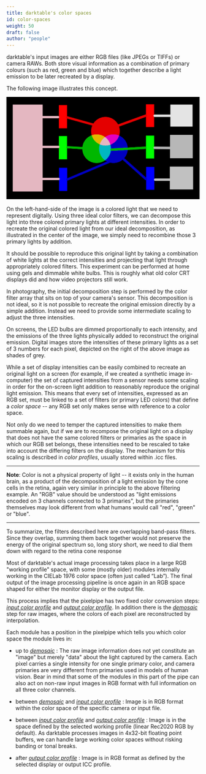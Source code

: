 ```yaml
---
title: darktable's color spaces
id: color-spaces
weight: 50
draft: false
author: "people"
---
```


darktable's input images are either RGB files (like JPEGs or TIFFs) or camera RAWs. Both store visual information as a combination of primary colours (such as red, green and blue) which together describe a light emission to be later recreated by a display.

The following image illustrates this concept.

![Spectral decomposition of a light emission into 3 RGB intensities](./color-spaces/spectral-decomposition.png#w100)

On the left-hand-side of the image is a colored light that we need to represent digitally. Using three ideal color filters, we can decompose this light into three colored primary lights at different intensities. In order to recreate the original colored light from our ideal decomposition, as illustrated in the center of the image, we simply need to recombine those 3 primary lights by addition.

It should be possible to reproduce this original light by taking a combination of white lights at the correct intensities and projecting that light through appropriately colored filters. This experiment can be performed at home using gels and dimmable white bulbs. This is roughly what old color CRT displays did and how video projectors still work.

In photography, the initial decomposition step is performed by the color filter array that sits on top of your camera's sensor. This decomposition is not ideal, so it is not possible to recreate the original emission directly by a simple addition. Instead we need to provide some intermediate scaling to adjust the three intensities. 

On screens, the LED bulbs are dimmed proportionally to each intensity, and the emissions of the three lights physically added to reconstruct the original emission. Digital images store the intensities of these primary lights as a set of 3 numbers for each pixel, depicted on the right of the above image as shades of grey.

While a set of display intensities can be easily combined to recreate an original light on a screen (for example, if we created a synthetic image in-computer) the set of captured intensities from a sensor needs some scaling in order for the on-screen light addition to reasonably reproduce the original light emission. This means that every set of intensities, expressed as an RGB set, must be linked to a set of filters (or primary LED colors) that define a _color space_ -- any RGB set only makes sense with reference to a color space. 

Not only do we need to temper the captured intensities to make them summable again, but if we are to recompose the original light on a display that does not have the same colored filters or primaries as the space in which our RGB set belongs, these intensities need to be rescaled to take into account the differing filters on the display. The mechanism for this scaling is described in _color profiles_, usually stored within .icc files.

---

**Note**: Color is not a physical property of light -- it exists only in the human brain, as a product of the decomposition of a light emission by the cone cells in the retina, again very similar in principle to the above filtering example. An "RGB" value should be understood as "light emissions encoded on 3 channels connected to 3 primaries", but the primaries themselves may look different from what humans would call "red", "green" or "blue".

---

To summarize, the filters described here are overlapping band-pass filters. Since they overlap, summing them back together would not preserve the energy of the original spectrum so, long story short, we need to dial them down with regard to the retina cone response

Most of darktable's actual image processing takes place in a large RGB "working profile" space, with some (mostly older) modules internally working in the CIELab 1976 color space (often just called “Lab”). The final output of the image processing pipeline is once again in an RGB space shaped for either the monitor display or the output file.

This process implies that the pixelpipe has two fixed color conversion steps: [_input color profile_](../../module-reference/processing-modules/input-color-profile.md) and [_output color profile_](../../module-reference/processing-modules/output-color-profile.md). In addition there is the [_demosaic_](../../module-reference/processing-modules/demosaic.md) step for raw images, where the colors of each pixel are reconstructed by interpolation.

Each module has a position in the pixelpipe which tells you which color space the module lives in:

- up to [_demosaic_](../../module-reference/processing-modules/demosaic.md)
: The raw image information does not yet constitute an "image" but merely "data" about the light captured by the camera. Each pixel carries a single intensity for one single primary color, and camera primaries are very different from primaries used in models of human vision. Bear in mind that some of the modules in this part of the pipe can also act on non-raw input images in RGB format with full information on all three color channels.

- between [_demosaic_](../../module-reference/processing-modules/demosaic.md) and [_input color profile_](../../module-reference/processing-modules/input-color-profile.md)
: Image is in RGB format within the color space of the specific camera or input file.

- between [_input color profile_](../../module-reference/processing-modules/input-color-profile.md) and [_output color profile_](../../module-reference/processing-modules/output-color-profile.md)
: Image is in the space defined by the selected working profile (linear Rec2020 RGB by default). As darktable processes images in 4x32-bit floating point buffers, we can handle large working color spaces without risking banding or tonal breaks.


- after [_output color profile_](../../module-reference/processing-modules/output-color-profile.md)
: Image is in RGB format as defined by the selected display or output ICC profile.
